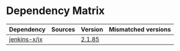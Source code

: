 # Dependency Matrix

Dependency | Sources | Version | Mismatched versions
---------- | ------- | ------- | -------------------
[jenkins-x/jx](https://github.com/jenkins-x/jx.git) |  | [2.1.85](https://github.com/jenkins-x/jx/releases/tag/v2.1.85) | 
